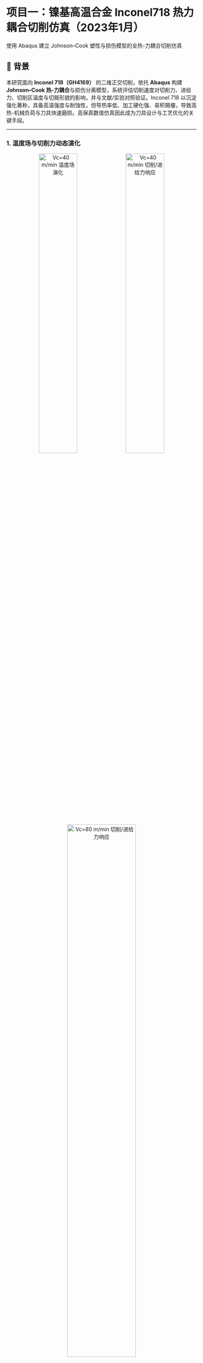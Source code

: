 # 项目一：镍基高温合金 Inconel718 热力耦合切削仿真（2023年1月）
使用 Abaqus 建立 Johnson–Cook 塑性与损伤模型的全热-力耦合切削仿真

🔬 背景
-----

本研究面向 **Inconel 718（GH4169）** 的二维正交切削，依托 **Abaqus** 构建 **Johnson–Cook 热-力耦合**与损伤分离模型，系统评估切削速度对切削力、进给力、切削区温度与切屑形貌的影响，并与文献/实验对照验证。Inconel 718 以沉淀强化著称，具备高温强度与耐蚀性，但导热率低、加工硬化强、易积屑瘤，导致高热-机械负荷与刀具快速磨损。高保真数值仿真因此成为刀具设计与工艺优化的关键手段。

---

### 1. 温度场与切削力动态演化
<p align="center">
  <img src="Media/temperature_vc40.gif" alt="Vc=40 m/min 温度场演化" width="45%">
  <img src="Media/force_vc40.gif" alt="Vc=40 m/min 切削/进给力响应" width="45%">
</p>
<p align="center">
  <img src="Media/force_vc80.gif" alt="Vc=80 m/min 切削/进给力响应" width="60%">
</p>

---

### 2. 应用背景与有限元模型
<table>
  <tr>
    <td width="50%">
      <img src="Media/航空涡轮发动机.jpg" alt="航空涡轮发动机">
      <br><em>应用背景：航空涡轮发动机</em>
    </td>
    <td width="50%">
      <img src="Media/发动机燃烧室.jpg" alt="发动机燃烧室">
      <br><em>应用背景：发动机燃烧室</em>
    </td>
  </tr>
  <tr>
    <td>
      <img src="Media/正交切削有限元仿真模型.png" alt="正交切削有限元仿真模型">
      <br><em>二维正交切削有限元仿真模型</em>
    </td>
    <td>
      <img src="Media/正交切削有限元仿真模型2.png" alt="正交切削有限元仿真模型变体">
      <br><em>仿真边界条件与几何示意</em>
    </td>
  </tr>
</table>

---

### 3. 不同切削速度下的切屑对比
<table>
  <tr>
    <td>
      <img src="Media/不同切削速度vc下的切屑形状对比.png" alt="不同Vc切屑形状对比">
      <br><em>不同切削速度 \(V_c\) 下的切屑形状对比</em>
    </td>
    <td>
      <img src="Media/不同切削速度vc下的切屑厚度对比.png" alt="不同Vc切屑厚度对比">
      <br><em>不同切削速度 \(V_c\) 下的切屑厚度对比</em>
    </td>
  </tr>
</table>


### 建模方法与物理模型

#### 1. 热模型

采用热力学第一定律的控制方程：

$$\rho c_p \frac{\partial T}{\partial t} - \frac{\partial}{\partial x_i} \left( \lambda \frac{\partial T}{\partial x_i} \right) = \dot{q}_p$$

其中 $c_p$、$\lambda$、$\alpha$ 为温度依赖型参数。热接触假设完全导通，刀具与工件界面热流连续。

#### 2. 力学模型

采用弹-塑性本构与 Johnson–Cook 塑性模型：

$$\sigma_{vM} = \left( A + B \varepsilon^n \right)\left[ 1 + C\ln\left( \frac{\dot{\varepsilon}}{\dot{\varepsilon}_0} \right) \right] \left[ 1 - \left( \frac{T - T_0}{T_m - T_0} \right)^m \right]$$

#### 3. 损伤与切屑分离

使用 Johnson–Cook 损伤准则：

$$\varepsilon_f = \left( d_1 + d_2 e^{-d_3 \sigma_m / \sigma_{vM}} \right) \left[ 1 + d_4 \ln\left( \frac{\dot{\varepsilon}}{\dot{\varepsilon}_0} \right) \right] \left[ 1 + d_5 \frac{T - T_0}{T_m - T_0} \right]$$

#### 4. 接触模型

库仑摩擦系数 $\mu = 0.5$，界面热导率取最大值。

* * *

### 几何与切削条件

#### 工件尺寸（mm）

| 长度 | 高度 | 进给 |
| --- | --- | --- |
| 5 | 2 | 0.1 |

#### 刀具几何

| 前角 (°) | 后角 (°) | 刀尖圆弧半径 (μm) |
| --- | --- | --- |
| 0 | 10 | 10 |

#### 切削速度

| m/min | m/s |
| --- | --- |
| 20 | 0.333 |
| 40 | 0.666 |
| 80 | 1.333 |

* * *

### 材料性能参数

#### 工件（Inconel 718）

* **密度**：$\rho = 8.22 \times 10^3 \ \mathrm{kg/m^3}$
    
* **温度依赖热物性**：
    
    * 比热 $c_p(T)$：20°C 时 440 J/(kg·°C)，至 1200°C 增至约 710 J/(kg·°C)
        
    * 导热率 $\lambda(T)$：20°C 时 10 N/(s·°C)，至 1200°C 约 31 N/(s·°C)
        
    * 热膨胀系数 $\alpha(T)$：20°C 时约 13×10⁻⁶/°C，700°C 时约 15.8×10⁻⁶/°C
        
* **弹性参数**：
    
    * 20°C：E = 217 GPa，v = 0.3
        
    * 871°C：E = 155.9 GPa，v = 0.3
        
* **Johnson–Cook 塑性参数**：
    
    * $$A=1485\ \mathrm{MPa}, B=904\ \mathrm{MPa}, n=0.777, C=0.015, m=1.689$$
        
    * $$\dot{\varepsilon}_0 = 10^{-3}\ \mathrm{s^{-1}}, T_0 = 20\ \mathrm{°C}, T_m = 1297\ \mathrm{°C}$$
        

#### 刀具（硬质合金 WC）

* **密度**：$\rho = 15.8 \times 10^3\ \mathrm{kg/m^3}$
    
* **比热**：20°C 时 200 J/(kg·°C)，高温趋于 260 J/(kg·°C)
    
* **导热率**：20°C 时 100 N/(s·°C)，高温降低至 65 N/(s·°C)
    
* **热膨胀系数**：$a = 5.4 \times 10^{-6} / \mathrm{°C}$
    

* * *

仿真结果
----

### 切削/进给力模型

切削力与进给力计算依模型定义（示意图略）。后续所有对比均按相同接触/摩擦与材料本构设置。

### 切削力对比（实验 vs. 文献仿真）

表 4.11：三种速度下，不同刀尖圆弧半径 $r_\beta$ 的切削力比较。为便于 GitHub 展示，将原始“分组列（colspan）”展平为并列列。

| $r_\beta$ (μm) | $F_c^{\text{exp}}$ @20 (N) | $F_c^{\text{sim}}$ @20 (N) | $F_c^{\text{exp}}$ @40 (N) | $F_c^{\text{sim}}$ @40 (N) | $F_c^{\text{exp}}$ @80 (N) | $F_c^{\text{sim}}$ @80 (N) |
| --- | --- | --- | --- | --- | --- | --- |
| 10 | 269 | 285.42 | 234 | 259.83 | 232 | 254.90 |
| 20 | 264 | 286.76 | 233 | 259.73 | 243 | 257.34 |
| 30 | 255 | 291.30 | 245 | 280.06 | 246 | 262.70 |

### 进给力对比（实验 vs. 文献仿真）

表 4.12：同样将分组列展平。注：Chip 距离标注见你原文“DRKPIECE-1.766，WORKPIECE-1.4434”。

| $r_\beta$ (μm) | $F_f^{\text{exp}}$ @20 (N) | $F_f^{\text{sim}}$ @20 (N) | $F_f^{\text{exp}}$ @40 (N) | $F_f^{\text{sim}}$ @40 (N) | $F_f^{\text{exp}}$ @80 (N) | $F_f^{\text{sim}}$ @80 (N) |
| --- | --- | --- | --- | --- | --- | --- |
| 10 | 235 | 128.09 | 192 | 113.06 | 181 | 104.74 |
| 20 | 260 | 138.65 | 222 | 118.08 | 230 | 120.82 |
| 30 | 269 | 144.94 | 254 | 144.76 | 252 | 136.41 |

### 我的仿真平均力（汇总）

为与上两表的“单一 $r_\beta$”数据区分，下面给出你**本次仿真的平均力**（按照你提供的“Force”表）：

|  | $V_c=20$ m/min | $V_c=40$ m/min | $V_c=80$ m/min |
| --- | --- | --- | --- |
| 平均切削力 $F_c$ (N) | 569.53 | 557.52 | 537.16 |
| 平均进给力 $F_f$ (N) | 247.29 | 270.24 | 264.24 |

### 实验/仿真/本次结果三向对照

将“实验 Exp / 文献仿真 Sim / 我的结果 My”在同一表中对齐，按速度分组展开：

| 量纲 | 20-Exp | 20-Sim | 20-My | 40-Exp | 40-Sim | 40-My | 80-Exp | 80-Sim | 80-My |
| --- | --- | --- | --- | --- | --- | --- | --- | --- | --- |
| 平均切削力 $F_c$ (N) | 269 | 285.42 | 569.53 | 234 | 259.83 | 557.52 | 232 | 254.90 | 537.16 |
| 平均进给力 $F_f$ (N) | 235 | 128.09 | 247.29 | 192 | 113.06 | 270.24 | 181 | 104.74 | 264.24 |


# 🚀 项目二：CuttingSim 参数化切削仿真研究（2023年6月）
基于 Abaqus的插件CuttingSim 进行刀具圆角、切削速度、摩擦系数等参数化研究


本研究依托 **Abaqus** 平台与其插件 **CuttingSim**，针对高温镍基合金 Inconel 718（GH4169）开展二维正交切削仿真，重点分析刀具圆角、切削速度、摩擦系数等工艺参数对切削力、进给力及切屑特性的影响。

与传统 Abaqus 手动建模相比，CuttingSim 提供了高度集成的 **热-力-几何一体化参数化建模**能力，使得在相同建模精度下可以快速批量生成仿真工况，极大提升了计算效率和数据获取量。本项目利用 CuttingSim 的优势，系统性完成了 **6 个特征量 × 多组合参数** 的 **36 组全因子仿真**，在相同时间内实现了大量参数扫描。

> 🔗 CuttingSim 介绍及教学视频： [领航科工 CuttingSim 专业切削仿真](https://space.bilibili.com/291170484/upload/video)

---

### 🛠 热-力-几何模型构建

- **热力学模型**：基于热力学第一定律，材料参数 \( c_p, \lambda, \alpha \) 全温度依赖；
- **弹性模型**：胡克定律，\( E \)、\( \nu \) 为温度依赖；
- **塑性模型**：Johnson–Cook 本构，包含应变率与温度软化效应；
- **材料分离模型**：Johnson–Cook 损伤准则，结合界面摩擦模拟切屑形成。

---

### 📊 参数与计算设置

- **变量范围**：
  - 刀具圆角 \( r_\beta = 10, 20, 30 \ \mu\text{m} \)
  - 切削速度 \( V_c = 20, 40, 80\ \mathrm{m/min} \)
  - 摩擦系数 \( \mu = 0, 0.5 \)
- **输出量**：
  - 切削力（CF）
  - 进给力（FF）
  - 切屑厚度（Chip Thickness）
- **总计算规模**：36 组参数化工况

---

### 📈 结果对比

#### 切削力变化趋势
- **随切削速度变化**：三种刀具圆角下，切削速度升高 → 切削力总体下降；
- **随刀具圆角变化**：不同切削速度下变化趋势不完全一致，需结合摩擦系数共同分析。

#### 进给力变化趋势
- **随切削速度变化**：多数情况下进给力随速度上升而降低；
- **随刀具圆角变化**：部分情况下出现进给力上升的反常现象，与摩擦及切削厚度有关。

#### 切屑厚度与形状
- 不同刀具圆角与切削速度下的切屑厚度变化趋势与文献结果基本一致，但数值存在一定偏差；
- 高速切削下切屑更薄，且形状更规则。

---

### 📷 成果展示

#### 切削力对比（不同刀具圆角）
![不同刀具圆角下切削力对比](images/bo_d2cb7ef7aajc738prv7g_6_800_353_1524_603_0.jpg)

#### 切削力对比（不同切削速度）
![不同切削速度下切削力对比](images/bo_d2cb7ef7aajc738prv7g_7_339_370_1978_604_0.jpg)

#### 进给力对比（不同刀具圆角）
![不同刀具圆角下进给力对比](images/bo_d2cb7ef7aajc738prv7g_8_342_363_1952_602_0.jpg)

#### 进给力对比（不同切削速度）
![不同切削速度下进给力对比](images/bo_d2cb7ef7aajc738prv7g_9_749_364_1565_606_0.jpg)

#### 切屑厚度与形状对比
![切屑厚度与形状对比](images/bo_d2cb7ef7aajc738prv7g_11_33_224_1362_1032_0.jpg)

---

### 💡 使用 CuttingSim 的优势与思考

1. **高效参数化建模**：通过图形化界面快速设定几何、材料、边界与摩擦等参数；
2. **批量工况生成**：支持一键生成多组参数组合，减少重复性建模工作量；
3. **计算与数据管理一体化**：自动命名与分类输出，便于后续数据分析与可视化；
4. **快速验证与迭代**：便于在设计阶段快速筛选出关键参数区间，指导实验和工艺优化。

---



## 📂 仓库结构

Inconel718-CuttingSim  
│  
├── project1_Abaqus/ # 2023年1月项目文件  
│ ├── CAD_models/ # 几何与网格  
│ ├── Material_data/ # Inconel718 及刀具材料属性  
│ ├── Abaqus_input/ # Abaqus .inp 输入文件  
│ ├── Results/ # 力、温度、切屑形貌结果  
│ └── Report/ # 最终报告 PDF  
│  
├── project2_CuttingSim/ # 2023年6月项目文件  
│ ├── CuttingSim_inputs/ # 参数化配置文件  
│ ├── Data/ # 仿真输出数据（csv/txt）  
│ ├── Plots/ # 绘图与对比曲线  
│ └── Report/ # 最终报告 PDF  
│  
└── README.md

---


## 🧩 建模方法

### 项目一 – Abaqus 热-力耦合模型
- **热模型**：热力学第一定律，考虑温度相关的 \( c_p \)、\(\lambda\)、\(\alpha\)  
- **力学模型**：弹-塑性，Johnson–Cook 塑性本构  
- **损伤模型**：Johnson–Cook 损伤准则实现切屑分离  
- **接触模型**：库仑摩擦（\(\mu = 0.5\)），热接触完全导通  
- **研究变量**：切削速度 \( V_c = 20, 40, 80\ \text{m/min} \)

### 项目二 – CuttingSim 参数化研究
- **研究变量**：
  - 刀具圆角 \( r = 10, 20, 30\ \mu\text{m} \)
  - 切削速度 \( V_c = 20, 40, 80\ \text{m/min} \)
  - 摩擦系数 \( \mu = 0, 0.5 \)
- **输出量**：
  - 切削力（CF）
  - 进给力（FF）
  - 切屑厚度与形貌
- **对比**：我的仿真结果 vs. 文献仿真结果 vs. 实验结果

---

## 📊 仿真结果与对比

### 项目一（Abaqus）
- 切削力与进给力随速度变化趋势  
- 切削区温度场分布  
- 切屑形貌与厚度  

**示例结果**：  
![切削力随速度变化占位图](images/project1_force_vs_speed.png)  
![温度场分布占位图](images/project1_temperature.png)  
![切屑形貌GIF占位图](images/project1_chip.gif)

---

### 项目二（CuttingSim）
- 不同刀具圆角与切削速度下的力变化趋势  
- 切屑厚度变化规律  
- 与参考数据的吻合程度分析  

**示例结果**：  
![力与刀具圆角关系占位图](images/project2_force_radius.png)  
![切屑厚度对比占位图](images/project2_chip_thickness.png)  
![切屑形貌GIF占位图](images/project2_chip.gif)

---

## 📚 参考文献

1. Rinaldi S, Imbrogno S, Rotella G, et al. *Physics based modeling of machining Inconel 718 to predict surface integrity modification*. Procedia CIRP, 2019, 82: 350–355.  
2. Bedzra R. *Finite element simulation of two dimensional orthogonal cutting process and comparison with experiments*. RWTH Aachen University, 2013.

---

## 🚀 运行方法

### 项目一（Abaqus）
1. 在 Abaqus CAE 中加载 `.inp` 文件  
2. 从 `Material_data/` 中导入材料属性  
3. 运行热-力耦合温度-位移分析  
4. 在 Abaqus Viewer 中进行后处理  

### 项目二（CuttingSim）
1. 打开 CuttingSim 软件  
2. 加载 `CuttingSim_inputs/` 中的参数文件  
3. 运行仿真并保存输出结果  
4. 使用 `Plots/` 中的脚本进行绘图对比  

---

## 📌 注意事项
- 所有材料参数均为温度依赖型，取自文献数据  
- 仿真与实验的差异主要来自模型简化与边界条件假设  
- 本 README 中所有图片为占位符，需替换为实际结果


